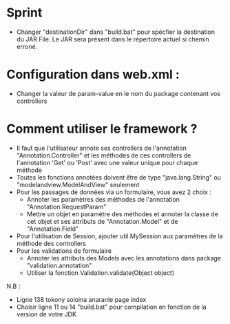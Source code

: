# Sprint

- Changer "destinationDir" dans "build.bat" pour spécfier la destination du JAR File. Le JAR sera présent dans le répertoire actuel si chemin erroné.

# Configuration dans web.xml : 

- Changer la valeur de param-value en le nom du package contenant vos controllers

# Comment utiliser le framework ?

- Il faut que l'utilisateur annote ses controllers de l'annotation "Annotation.Controller" et les méthodes de ces controllers de l'annotation 'Get' ou 'Post' avec une valeur unique pour chaque méthode
- Toutes les fonctions annotées doivent être de type "java.lang.String" ou "modelandview.ModelAndView" seulement
- Pour les passages de données via un formulaire, vous avez 2 choix :
    - Annoter les paramètres des méthodes de l'annotation "Annotation.RequestParam"
    - Mettre un objet en paramètre des méthodes et annoter la classe de cet objet  et ses attributs de "Annotation.Model" et de "Annotation.Field"
- Pour l'utilisation de Session, ajouter util.MySession aux paramètres de la méthode des controllers
- Pour les validations de formulaire
    - Annoter les attributs des Models avec les annotations dans package "validation.annotation"
    - Utiliser la fonction Validation.validate(Object object)


N.B :
- Ligne 138 tokony soloina anaranle page index
- Choisir ligne 11 ou 14 "build.bat" pour compilation en fonction de la version de votre JDK